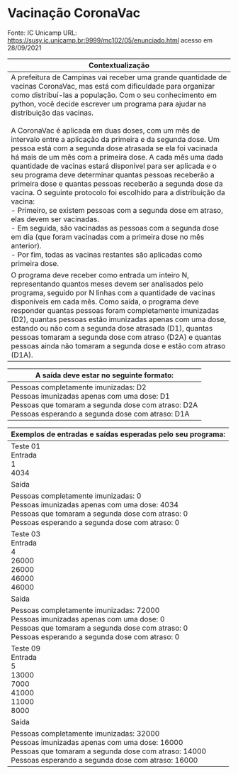 # Vacinação CoronaVac 
Fonte: IC Unicamp URL: https://susy.ic.unicamp.br:9999/mc102/05/enunciado.html acesso em 28/09/2021

|Contextualização|
|-|
|A prefeitura de Campinas vai receber uma grande quantidade de vacinas CoronaVac, mas está com dificuldade para organizar como distribuí-las a população. Com o seu conhecimento em python, você decide escrever um programa para ajudar na distribuição das vacinas.<br><br>A CoronaVac é aplicada em duas doses, com um mês de intervalo entre a aplicação da primeira e da segunda dose. Um pessoa está com a segunda dose atrasada se ela foi vacinada há mais de um mês com a primeira dose. A cada mês uma dada quantidade de vacinas estará disponível para ser aplicada e o seu programa deve determinar quantas pessoas receberão a primeira dose e quantas pessoas receberão a segunda dose da vacina. O seguinte protocolo foi escolhido para a distribuição da vacina:<br>- Primeiro, se existem pessoas com a segunda dose em atraso, elas devem ser vacinadas.<br>- Em seguida, são vacinadas as pessoas com a segunda dose em dia (que foram vacinadas com a primeira dose no mês anterior).<br>- Por fim, todas as vacinas restantes são aplicadas como primeira dose.|
|O programa deve receber como entrada um inteiro N, representando quantos meses devem ser analisados pelo programa, seguido por N linhas com a quantidade de vacinas disponíveis em cada mês. Como saída, o programa deve responder quantas pessoas foram completamente imunizadas (D2), quantas pessoas estão imunizadas apenas com uma dose, estando ou não com a segunda dose atrasada (D1), quantas pessoas tomaram a segunda dose com atraso (D2A) e quantas pessoas ainda não tomaram a segunda dose e estão com atraso (D1A).|

|A saída deve estar no seguinte formato:|
|-|
|Pessoas completamente imunizadas: D2<br>Pessoas imunizadas apenas com uma dose: D1<br>Pessoas que tomaram a segunda dose com atraso: D2A<br>Pessoas esperando a segunda dose com atraso: D1A|

|Exemplos de entradas e saídas esperadas pelo seu programa:|
|-|
|Teste 01<br>Entrada<br>1<br>4034|
|Saída|
|Pessoas completamente imunizadas: 0<br>Pessoas imunizadas apenas com uma dose: 4034<br>Pessoas que tomaram a segunda dose com atraso: 0<br>Pessoas esperando a segunda dose com atraso: 0|
|Teste 03<br>Entrada<br>4<br>26000<br>26000<br>46000<br>46000|
|Saída|
|Pessoas completamente imunizadas: 72000<br>Pessoas imunizadas apenas com uma dose: 0<br>Pessoas que tomaram a segunda dose com atraso: 0<br>Pessoas esperando a segunda dose com atraso: 0|
|Teste 09<br>Entrada<br>5<br>13000<br>7000<br>41000<br>11000<br>8000|
|Saída|
|Pessoas completamente imunizadas: 32000<br>Pessoas imunizadas apenas com uma dose: 16000<br>Pessoas que tomaram a segunda dose com atraso: 14000<br>Pessoas esperando a segunda dose com atraso: 16000|
